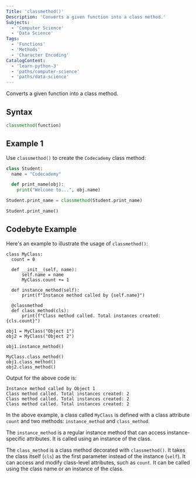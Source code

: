 ```yaml
---
Title: 'classmethod()'
Description: 'Converts a given function into a class method.'
Subjects:
  - 'Computer Science'
  - 'Data Science'
Tags:
  - 'Functions'
  - 'Methods'
  - 'Character Encoding'
CatalogContent:
  - 'learn-python-3'
  - 'paths/computer-science'
  - 'paths/data-science'
---
```


Converts a given function into a class method.

## Syntax

```py
classmethod(function)
```

## Example 1

Use `classmethod()` to create the `Codecademy` class method:

```py
class Student:
  name = "Codecademy"

  def print_name(obj):
    print("Welcome to...", obj.name)

Student.print_name = classmethod(Student.print_name)

Student.print_name()
```

## Codebyte Example

Here's an example to illustrate the usage of `classmethod()`:

```codebyte/python
class MyClass:
  count = 0

  def __init__(self, name):
      self.name = name
      MyClass.count += 1

  def instance_method(self):
      print(f"Instance method called by {self.name}")

  @classmethod
  def class_method(cls):
      print(f"Class method called. Total instances created: {cls.count}")

obj1 = MyClass("Object 1")
obj2 = MyClass("Object 2")

obj1.instance_method()

MyClass.class_method()
obj1.class_method()
obj2.class_method()
```

Output for the above code is:

```shell
Instance method called by Object 1
Class method called. Total instances created: 2
Class method called. Total instances created: 2
Class method called. Total instances created: 2
```

In the above example, a class called `MyClass` is defined with a class attribute `count` and two methods: `instance_method` and `class_method`.

The `instance_method` is a regular instance method that can access instance-specific attributes. It is called using an instance of the class.

The `class_method` is a class method decorated with `classmethod()`. It takes the class itself (`cls`) as the first parameter instead of the instance (`self`). It can access and modify class-level attributes, such as `count`. It can be called using the class name or an instance of the class.
